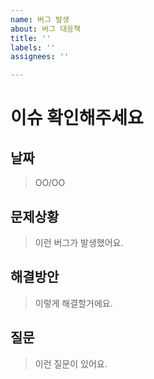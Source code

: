 ```yaml
---
name: 버그 발생
about: 버그 대응책
title: ''
labels: ''
assignees: ''

---
```


# 이슈 확인해주세요

## 날짜
> OO/OO

## 문제상황
> 이런 버그가 발생했어요.

## 해결방안
> 이렇게 해결할거에요.

## 질문
> 이런 질문이 있어요.
